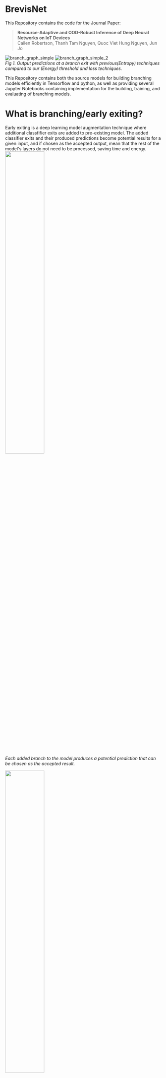 # BrevisNet
This Repository contains the code for the Journal Paper: 
>**Resource-Adaptive and OOD-Robust Inference of Deep Neural Networks on IoT Devices** <br>
>Cailen Robertson, Thanh Tam Nguyen, Quoc Viet Hung Nguyen, Jun Jo

![branch_graph_simple](https://user-images.githubusercontent.com/4435648/184592723-668a24ab-a96e-4b07-8f40-aeb0653dad95.png)
![branch_graph_simple_2](https://user-images.githubusercontent.com/4435648/184592743-75b106f2-4803-4e89-b08d-708cf3f4c7aa.png)<br>
_Fig 1. Output predictions at a branch exit with previous(Entropy) techniques compared to our (Energy) threshold and loss techniques._

This Repository contains both the source models for building branching models efficiently in Tensorflow and python, as well as providing several Jupyter Notebooks containing implementation for the building, training, and evaluating of branching models.

# What is branching/early exiting?

Early exiting is a deep learning model augmentation technique where additional classfifier exits are added to pre-existing model. The added classifier exits and their produced predictions become potential results for a given input, and if chosen as the accepted output, mean that the rest of the model's layers do not need to be processed, saving time and energy.
<br>
<img src="https://user-images.githubusercontent.com/4435648/214493679-4f2f9364-e0bd-4336-a685-c1912c6d1d58.jpg" width=50% height=50%>
<br>
*Each added branch to the model produces a potential prediction that can be chosen as the accepted result.* <br>

<img src="https://user-images.githubusercontent.com/4435648/214499532-3ec1e561-47e2-48dc-be09-fceeac5cd9ab.png" width=50% height=50%> <br>
*Brevis Net reduces the average processing cost of predictions across a range of classification DNN models.*<br>


This repository contains code to build and run early exit models in tensorflow 2 along with our novel contributions of loss function, model uncertanity measurement and exit thresholding.

# How to use this repository?
[/brevis](https://github.com/SanityLacking/BrevisNet/tree/main/brevis) contains all the nessecary code to build and run the early exiting models. <br>
[/notebooks](https://github.com/SanityLacking/BrevisNet/tree/main/notebooks) contains examples of building and evaluating the early exiting models on a vareity of different DNN model types. <br>

# Requirements
  Tensorflow 2.+ <br>
  Python 3.7 + <br>
  Jupyter <br>

# Setup

Clone the Repository 
```
git clone https://github.com/SanityLacking/BrevisNet.git
```
Access the notebooks via Jupyter
```
cd BrevisNet
cd notebooks
jupyter lab
```
Open [examplebranching.ipynb](https://github.com/SanityLacking/BrevisNet/blob/main/notebooks/Example_branching.ipynb) for a walk through of how the module is used. <br>
[notebooks/experiments](https://github.com/SanityLacking/BrevisNet/tree/main/notebooks/experiments) contains notebooks to branch and evaluate each of the tested models from the journal experiment. <br>

# Model Building
Pre-trained models can be built using scripts in [/Brevis/Raw_Models/](https://github.com/SanityLacking/BrevisNet/tree/main/brevis/raw_models). Each model was trained on Cifar10 for a minimum of 50 epochs until convergence. 

# Logging

This project uses [neptuneAI](https://www.google.com) for logging of training data, this is completely optional and only active if the module is installed.
to enable it, 
```
pip install neptune-client
pip install neptune-tensorflow-keras
```
and add your project name and credentials to neptuneCredentials.py


# Recognitions
Special thanks to [BranchyNet](https://github.com/kunglab/branchynet) who originally proposed the idea of branching models, and whose work this repo is inspired by. <br>
Dirichlet Uncertanity loss functions inspired by works from [Andrey Malinin](https://github.com/KaosEngineer/PriorNetworks)<br>
Energy based loss functions inspired by works from  [Sven Elflein](https://github.com/selflein/MA-EBM) and [Will Grathwohl](https://github.com/wgrathwohl/JEM)<br>

